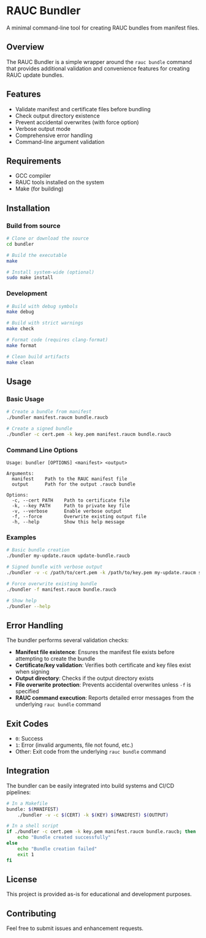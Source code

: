 # RAUC Bundler

A minimal command-line tool for creating RAUC bundles from manifest files.

## Overview

The RAUC Bundler is a simple wrapper around the `rauc bundle` command that provides additional validation and convenience features for creating RAUC update bundles.

## Features

- Validate manifest and certificate files before bundling
- Check output directory existence
- Prevent accidental overwrites (with force option)
- Verbose output mode
- Comprehensive error handling
- Command-line argument validation

## Requirements

- GCC compiler
- RAUC tools installed on the system
- Make (for building)

## Installation

### Build from source

```bash
# Clone or download the source
cd bundler

# Build the executable
make

# Install system-wide (optional)
sudo make install
```

### Development

```bash
# Build with debug symbols
make debug

# Build with strict warnings
make check

# Format code (requires clang-format)
make format

# Clean build artifacts
make clean
```

## Usage

### Basic Usage

```bash
# Create a bundle from manifest
./bundler manifest.raucm bundle.raucb

# Create a signed bundle
./bundler -c cert.pem -k key.pem manifest.raucm bundle.raucb
```

### Command Line Options

```
Usage: bundler [OPTIONS] <manifest> <output>

Arguments:
  manifest    Path to the RAUC manifest file
  output      Path for the output .raucb bundle

Options:
  -c, --cert PATH    Path to certificate file
  -k, --key PATH     Path to private key file
  -v, --verbose      Enable verbose output
  -f, --force        Overwrite existing output file
  -h, --help         Show this help message
```

### Examples

```bash
# Basic bundle creation
./bundler my-update.raucm update-bundle.raucb

# Signed bundle with verbose output
./bundler -v -c /path/to/cert.pem -k /path/to/key.pem my-update.raucm signed-bundle.raucb

# Force overwrite existing bundle
./bundler -f manifest.raucm bundle.raucb

# Show help
./bundler --help
```

## Error Handling

The bundler performs several validation checks:

- **Manifest file existence**: Ensures the manifest file exists before attempting to create the bundle
- **Certificate/key validation**: Verifies both certificate and key files exist when signing
- **Output directory**: Checks if the output directory exists
- **File overwrite protection**: Prevents accidental overwrites unless `-f` is specified
- **RAUC command execution**: Reports detailed error messages from the underlying `rauc bundle` command

## Exit Codes

- `0`: Success
- `1`: Error (invalid arguments, file not found, etc.)
- Other: Exit code from the underlying `rauc bundle` command

## Integration

The bundler can be easily integrated into build systems and CI/CD pipelines:

```bash
# In a Makefile
bundle: $(MANIFEST)
	./bundler -v -c $(CERT) -k $(KEY) $(MANIFEST) $(OUTPUT)

# In a shell script
if ./bundler -c cert.pem -k key.pem manifest.raucm bundle.raucb; then
    echo "Bundle created successfully"
else
    echo "Bundle creation failed"
    exit 1
fi
```

## License

This project is provided as-is for educational and development purposes.

## Contributing

Feel free to submit issues and enhancement requests. 
